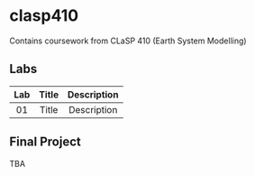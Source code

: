 # clasp410
Contains coursework from CLaSP 410 (Earth System Modelling)

## Labs
| Lab    |   Title   | Description   |
| :---:  |    :----: |     :---:     |
| 01     | Title     | Description   |


## Final Project
TBA
